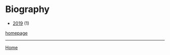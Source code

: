 # Biography

  * [2019](./biography-2019.md) (1)

[homepage](https://www.biography.com/)

----

[Home](../index.md)
